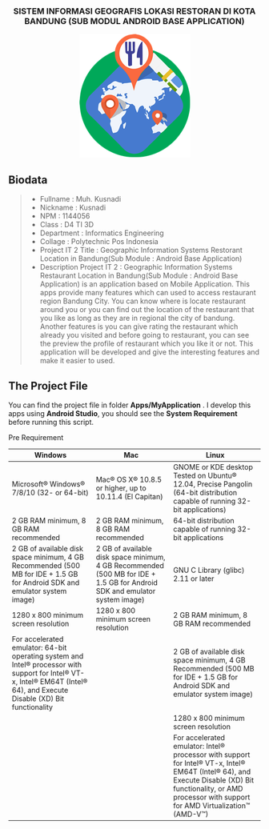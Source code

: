 <h3 align="center">
SISTEM INFORMASI GEOGRAFIS LOKASI RESTORAN DI KOTA BANDUNG (SUB MODUL ANDROID BASE APPLICATION)
</h3>

<p align="center">
  <img src="https://github.com/ProposalProyekIT2/SISTEM-INFORMASI-GEOGRAFIS-LOKASI-RESTORAN-DI-KOTA-BANDUNG-SUB-MODUL-ANDROID-BASE-APPLICATION-/blob/master/img/IconApps2.png">
</p>

Biodata
-------

> - Fullname 				 : Muh. Kusnadi
> - Nickname 				 : Kusnadi
> - NPM		 				 : 1144056
> - Class	 				 : D4 TI 3D
> - Department  			 : Informatics Engineering
> - Collage					 : Polytechnic Pos Indonesia
> - Project IT 2 Title  	 : Geographic Information Systems Restorant Location in Bandung(Sub Module : Android Base Application)
> - Description Project IT 2 : Geographic Information Systems Restaurant Location in Bandung(Sub Module : Android Base Application) is an application based on Mobile Application. This apps provide many features which can used to access restaurant region Bandung City. You can know where is locate restaurant around you or you can find out the location of the restaurant that you like as long as they are in regional the city of bandung. Another features is you can give rating the restaurant which already you visited and before going to restaurant, you can see the preview the profile of restaurant which you like it or not. This application will be developed and give the interesting features and make it easier to used.

The Project File
----------------

You can find the project file in folder **Apps/MyApplication** . I develop this apps using **Android Studio**, you should see the **System Requirement** before running this script.

Pre Requirement

| Windows  | Mac  | Linux |
|----------|------|-------|
|  Microsoft® Windows® 7/8/10 (32- or 64-bit) |  Mac® OS X® 10.8.5 or higher, up to 10.11.4 (El Capitan) | GNOME or KDE desktop Tested on Ubuntu® 12.04, Precise Pangolin (64-bit distribution capable of running 32-bit applications)  |
|  2 GB RAM minimum, 8 GB RAM recommended | 2 GB RAM minimum, 8 GB RAM recommended  | 64-bit distribution capable of running 32-bit applications  |
|  2 GB of available disk space minimum, 4 GB Recommended (500 MB for IDE + 1.5 GB for Android SDK and emulator system image) | 2 GB of available disk space minimum, 4 GB Recommended (500 MB for IDE + 1.5 GB for Android SDK and emulator system image)  | GNU C Library (glibc) 2.11 or later  |
| 1280 x 800 minimum screen resolution  |  1280 x 800 minimum screen resolution | 2 GB RAM minimum, 8 GB RAM recommended  |
|  For accelerated emulator: 64-bit operating system and Intel® processor with support for Intel® VT-x, Intel® EM64T (Intel® 64), and Execute Disable (XD) Bit functionality |   | 2 GB of available disk space minimum, 4 GB Recommended (500 MB for IDE + 1.5 GB for Android SDK and emulator system image)  |
|   |   | 1280 x 800 minimum screen resolution  |
|   |   | For accelerated emulator: Intel® processor with support for Intel® VT-x, Intel® EM64T (Intel® 64), and Execute Disable (XD) Bit functionality, or AMD processor with support for AMD Virtualization™ (AMD-V™)  |